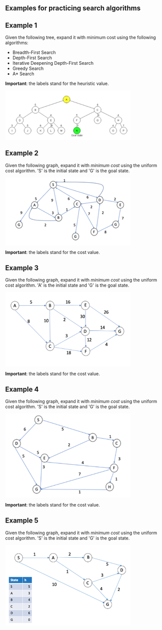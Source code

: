 ## Examples for practicing search algorithms

## Example 1
Given the following tree, expand it with minimum cost using the following algorithms: 

- Breadth-First Search 
- Depth-First Search
- Iterative Deepening Depth-First Search
- Greedy Search 
- A* Search

**Important**: the labels stand for the heuristic value.

<img align="center" src="tree1.png" width="400">

## Example 2
Given the following graph, expand it with *minimum cost* using the uniform cost algorithm. 'S' is the initial state and 'G' is the goal state. 

<img align="center" src="graph2.png" width="400">

**Important**: the labels stand for the cost value.

## Example 3
Given the following graph, expand it with *minimum cost* using the uniform cost algorithm. 'A' is the initial state and 'G' is the goal state. 

<img align="center" src="graph3.png" width="400">

**Important**: the labels stand for the cost value.

## Example 4
Given the following graph, expand it with *minimum cost* using the uniform cost algorithm. 'S' is the initial state and 'G' is the goal state. 

<img align="center" src="graph4.png" width="400">

**Important**: the labels stand for the cost value.

## Example 5
Given the following graph, expand it with *minimum cost* using the uniform cost algorithm. 'S' is the initial state and 'G' is the goal state. 

<img align="center" src="graph5.png" width="400">

